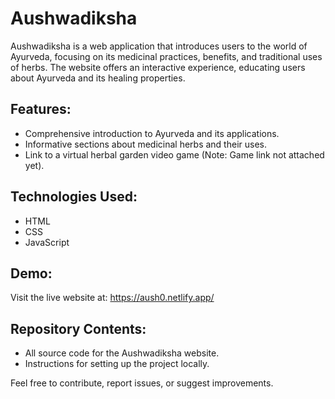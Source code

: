 # Aushwadiksha

Aushwadiksha is a web application that introduces users to the world of Ayurveda, focusing on its medicinal practices, benefits, and traditional uses of herbs. The website offers an interactive experience, educating users about Ayurveda and its healing properties.

## Features:
- Comprehensive introduction to Ayurveda and its applications.
- Informative sections about medicinal herbs and their uses.
- Link to a virtual herbal garden video game (Note: Game link not attached yet).

## Technologies Used:
- HTML
- CSS
- JavaScript

## Demo:
Visit the live website at: <https://aush0.netlify.app/>

## Repository Contents:
- All source code for the Aushwadiksha website.
- Instructions for setting up the project locally.

Feel free to contribute, report issues, or suggest improvements.

